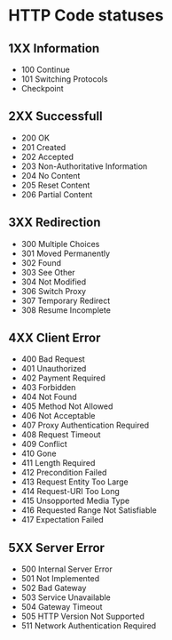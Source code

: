 # HTTP Code statuses

## 1XX Information
- 100 Continue
- 101 Switching Protocols
- Checkpoint

## 2XX Successfull
- 200 OK
- 201 Created
- 202 Accepted
- 203 Non-Authoritative Information
- 204 No Content
- 205 Reset Content
- 206 Partial Content

## 3XX Redirection
- 300 Multiple Choices
- 301 Moved Permanently
- 302 Found
- 303 See Other
- 304 Not Modified
- 306 Switch Proxy
- 307 Temporary Redirect
- 308 Resume Incomplete

## 4XX Client Error
- 400 Bad Request
- 401 Unauthorized
- 402 Payment Required
- 403 Forbidden
- 404 Not Found
- 405 Method Not Allowed
- 406 Not Acceptable
- 407 Proxy Authentication Required
- 408 Request Timeout
- 409 Conflict
- 410 Gone
- 411 Length Required
- 412 Precondition Failed
- 413 Request Entity Too Large
- 414 Request-URI Too Long
- 415 Unsopported Media Type
- 416 Requested Range Not Satisfiable
- 417 Expectation Failed

## 5XX Server Error
- 500 Internal Server Error
- 501 Not Implemented
- 502 Bad Gateway
- 503 Service Unavailable
- 504 Gateway Timeout
- 505 HTTP Version Not Supported
- 511 Network Authentication Required

